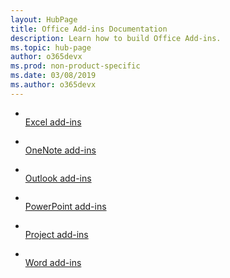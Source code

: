 ```yaml
---
layout: HubPage
title: Office Add-ins Documentation
description: Learn how to build Office Add-ins.
ms.topic: hub-page
author: o365devx
ms.prod: non-product-specific
ms.date: 03/08/2019
ms.author: o365devx
---
```

<div id="main" class="v2">
    <div class="container">
        <ul class="cardsY panelContent featuredContent">
            <li>
                <a href="/add-ins/quickstarts/excel-quickstart-jquery.md">
                    <div class="cardSize">
                        <div class="cardPadding">
                            <div class="card">
                                <div class="cardImageOuter">
                                    <div class="cardImage">
                                        <img data-hoverimage="images/index/ExcelLogoColor.svg" alt="" />
                                    </div>
                                </div>
                                <div class="cardText">
                                    <span class="likeAnH3">Excel add-ins</span>
                                </div>
                            </div>
                        </div>
                    </div>
                </a>
            </li>
        </ul>
        <ul class="cardsY panelContent featuredContent">
            <li>
                <a href="/add-ins/quickstarts/onenote-quickstart">
                    <div class="cardSize">
                        <div class="cardPadding">
                            <div class="card">
                                <div class="cardImageOuter">
                                    <div class="cardImage">
                                        <img data-hoverimage="images/index/OneNoteLogoColor.svg" alt="" />
                                    </div>
                                </div>
                                <div class="cardText">
                                    <span class="likeAnH3">OneNote add-ins</span>
                                </div>
                            </div>
                        </div>
                    </div>
                </a>
            </li>
        </ul>
        <ul class="cardsY panelContent featuredContent">
            <li>
                <a href="/outlook/add-ins/quick-start">
                    <div class="cardSize">
                        <div class="cardPadding">
                            <div class="card">
                                <div class="cardImageOuter">
                                    <div class="cardImage">
                                        <img data-hoverimage="images/index/OutlookLogoColor.svg" alt="" />
                                    </div>
                                </div>
                                <div class="cardText">
                                    <span class="likeAnH3">Outlook add-ins</span>
                                </div>
                            </div>
                        </div>
                    </div>
                </a>
            </li>
        </ul>
        <ul class="cardsY panelContent featuredContent">
            <li>
                <a href="quickstarts/powerpoint-quickstart">
                    <div class="cardSize">
                        <div class="cardPadding">
                            <div class="card">
                                <div class="cardImageOuter">
                                    <div class="cardImage">
                                        <img data-hoverimage="images/index/PowerPointLogoColor.svg" alt="" />
                                    </div>
                                </div>
                                <div class="cardText">
                                    <span class="likeAnH3">PowerPoint add-ins</span>
                                </div>
                            </div>
                        </div>
                    </div>
                </a>
            </li>
        </ul>
        <ul class="cardsY panelContent featuredContent">
            <li>
                <a href="quickstarts/project-quickstart">
                    <div class="cardSize">
                        <div class="cardPadding">
                            <div class="card">
                                <div class="cardImageOuter">
                                    <div class="cardImage">
                                        <img data-hoverimage="images/index/ProjectLogoColor.svg" alt="" />
                                    </div>
                                </div>
                                <div class="cardText">
                                    <span class="likeAnH3">Project add-ins</span>
                                </div>
                            </div>
                        </div>
                    </div>
                </a>
            </li>
        </ul>
        <ul class="cardsY panelContent featuredContent">
            <li>
                <a href="quickstarts/word-quickstart">
                    <div class="cardSize">
                        <div class="cardPadding">
                            <div class="card">
                                <div class="cardImageOuter">
                                    <div class="cardImage">
                                        <img data-hoverimage="images/index/WordLogoColor.svg" alt="" />
                                    </div>
                                </div>
                                <div class="cardText">
                                    <span class="likeAnH3">Word add-ins</span>
                                </div>
                            </div>
                        </div>
                    </div>
                </a>
            </li>
        </ul>
    </div>
</div>